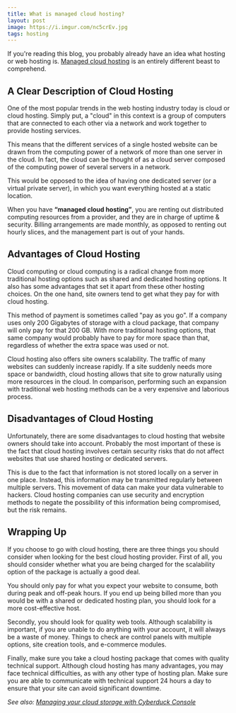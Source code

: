 ```yaml
---
title: What is managed cloud hosting?
layout: post
image: https://i.imgur.com/nc5crEv.jpg
tags: hosting
---
```


If you're reading this blog, you probably already have an idea what hosting or web hosting is. [Managed cloud hosting](https://www.temok.com/managed-amazon-cloud-hosting) is an entirely different beast to comprehend.

## A Clear Description of Cloud Hosting

One of the most popular trends in the web hosting industry today is cloud or cloud hosting. Simply put, a "cloud" in this context is a group of computers that are connected to each other via a network and work together to provide hosting services.

This means that the different services of a single hosted website can be drawn from the computing power of a network of more than one server in the cloud. In fact, the cloud can be thought of as a cloud server composed of the computing power of several servers in a network.

This would be opposed to the idea of having one dedicated server (or a virtual private server), in which you want everything hosted at a static location.

When you have **“managed cloud hosting”**, you are renting out distributed computing resources from a provider, and they are in charge of uptime & security. Billing arrangements are made monthly, as opposed to renting out hourly slices, and the management part is out of your hands.

## Advantages of Cloud Hosting

Cloud computing or cloud computing is a radical change from more traditional hosting options such as shared and dedicated hosting options. It also has some advantages that set it apart from these other hosting choices. On the one hand, site owners tend to get what they pay for with cloud hosting. 

This method of payment is sometimes called "pay as you go". If a company uses only 200 Gigabytes of storage with a cloud package, that company will only pay for that 200 GB. With more traditional hosting options, that same company would probably have to pay for more space than that, regardless of whether the extra space was used or not.

Cloud hosting also offers site owners scalability. The traffic of many websites can suddenly increase rapidly. If a site suddenly needs more space or bandwidth, cloud hosting allows that site to grow naturally using more resources in the cloud. In comparison, performing such an expansion with traditional web hosting methods can be a very expensive and laborious process.

## Disadvantages of Cloud Hosting

Unfortunately, there are some disadvantages to cloud hosting that website owners should take into account. Probably the most important of these is the fact that cloud hosting involves certain security risks that do not affect websites that use shared hosting or dedicated servers.

This is due to the fact that information is not stored locally on a server in one place. Instead, this information may be transmitted regularly between multiple servers. This movement of data can make your data vulnerable to hackers. Cloud hosting companies can use security and encryption methods to negate the possibility of this information being compromised, but the risk remains.

## Wrapping Up

If you choose to go with cloud hosting, there are three things you should consider when looking for the best cloud hosting provider. First of all, you should consider whether what you are being charged for the scalability option of the package is actually a good deal.

You should only pay for what you expect your website to consume, both during peak and off-peak hours. If you end up being billed more than you would be with a shared or dedicated hosting plan, you should look for a more cost-effective host.

Secondly, you should look for quality web tools. Although scalability is important, if you are unable to do anything with your account, it will always be a waste of money. Things to check are control panels with multiple options, site creation tools, and e-commerce modules.

Finally, make sure you take a cloud hosting package that comes with quality technical support. Although cloud hosting has many advantages, you may face technical difficulties, as with any other type of hosting plan. Make sure you are able to communicate with technical support 24 hours a day to ensure that your site can avoid significant downtime.


*See also: [Managing your cloud storage with Cyberduck Console](https://d0z.me/cyberduck-console/)*
